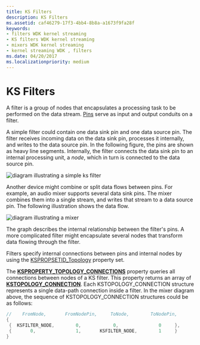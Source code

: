 ```yaml
---
title: KS Filters
description: KS Filters
ms.assetid: caf46279-17f3-4bb4-8b8a-a1673f9fa28f
keywords:
- filters WDK kernel streaming
- KS filters WDK kernel streaming
- mixers WDK kernel streaming
- kernel streaming WDK , filters
ms.date: 04/20/2017
ms.localizationpriority: medium
---
```


# KS Filters





A filter is a group of nodes that encapsulates a processing task to be performed on the data stream. [Pins](ks-pins.md) serve as input and output conduits on a filter.

A simple filter could contain one data sink pin and one data source pin. The filter receives incoming data on the data sink pin, processes it internally, and writes to the data source pin. In the following figure, the pins are shown as heavy line segments. Internally, the filter connects the data sink pin to an internal processing unit, a *node*, which in turn is connected to the data source pin.

![diagram illustrating a simple ks filter](images/ks01.png)

Another device might combine or split data flows between pins. For example, an audio mixer supports several data sink pins. The mixer combines them into a single stream, and writes that stream to a data source pin. The following illustration shows the data flow.

![diagram illustrating a mixer](images/ks02.png)

The graph describes the internal relationship between the filter's pins. A more complicated filter might encapsulate several nodes that transform data flowing through the filter.

Filters specify internal connections between pins and internal nodes by using the [KSPROPSETID\_Topology](./kspropsetid-topology.md) property set.

The [**KSPROPERTY\_TOPOLOGY\_CONNECTIONS**](./ksproperty-topology-connections.md) property queries all connections between nodes of a KS filter. This property returns an array of [**KSTOPOLOGY\_CONNECTION**](/windows-hardware/drivers/ddi/ks/ns-ks-kstopology_connection). Each KSTOPOLOGY\_CONNECTION structure represents a single data-path connection inside a filter. In the mixer diagram above, the sequence of KSTOPOLOGY\_CONNECTION structures could be as follows:

```cpp
//    FromNode,       FromNodePin,     ToNode,        ToNodePin,
{
 {  KSFILTER_NODE,        0,            0,               0     },
 {       0,               1,       KSFILTER_NODE,        1     }
}
```

 

